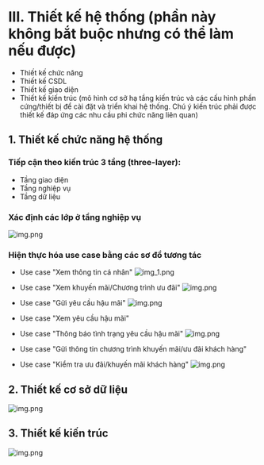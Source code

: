 # III. Thiết kế hệ thống (phần này không bắt buộc nhưng có thể làm nếu được)

+ Thiết kế chức năng
+ Thiết kế CSDL
+ Thiết kế giao diện
+ Thiết kế kiến trúc (mô hình cơ sở hạ tầng kiến trúc và các cấu hình phần cứng/thiết bị để cài đặt và triển khai hệ thống. Chú ý kiến trúc phải được thiết kế đáp ứng các nhu cầu phi chức năng liên quan)

## 1. Thiết kế chức năng hệ thống

### Tiếp cận theo kiến trúc 3 tầng (three-layer):

+ Tầng giao diện
+ Tầng nghiệp vụ
+ Tầng dữ liệu

### Xác định các lớp ở tầng nghiệp vụ

![img.png](img/ClassDiagram.png)

### Hiện thực hóa use case bằng các sơ đồ tương tác

+ Use case "Xem thông tin cá nhân"
  ![img_1.png](img/sequence_xemthongtincanhan.png)
+ Use case "Xem khuyến mãi/Chương trình ưu đãi"
  ![img.png](img/sequence_xemkm.png)
+ Use case "Gửi yêu cầu hậu mãi"
  ![img.png](img/sequence_guiychaumai.png)
+ Use case "Xem yêu cầu hậu mãi"
+ Use case "Thông báo tình trạng yêu cầu hậu mãi"
  ![img.png](img/sequence_nvKyThuat.png.png)

+ Use case "Gửi thông tin chương trình khuyến mãi/ưu đãi khách hàng"
+ Use case "Kiểm tra ưu đãi/khuyến mãi khách hàng"
  ![img.png](img/sequence_cskh.png)

## 2. Thiết kế cơ sở dữ liệu
![img.png](img/ER_Diagram.png)

## 3. Thiết kế kiến trúc
![img.png](img/Architech.png)